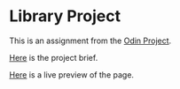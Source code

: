 # Library Project

This is an assignment from the [Odin Project](https://www.theodinproject.com/).

[Here](https://www.theodinproject.com/lessons/node-path-javascript-library) is the project brief.

[Here](https://bdaniels8135.github.io/library-project/) is a live preview of the page.

